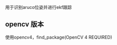 <!--
 * @Author: xindong324
 * @Date: 2022-05-24 13:43:15
 * @LastEditors: xindong324
 * @LastEditTime: 2022-05-24 13:43:52
 * @Description: file content
-->
用于识别aruco位姿并进行ekf跟踪
## opencv 版本
使用opencv4，find_package(OpenCV 4 REQUIRED)
